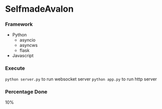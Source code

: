 # SelfmadeAvalon
### Framework
- Python
    - asyncio
    - asyncws
    - flask
- Javascript

### Execute
`python server.py` to run websocket server
`python app.py` to run http server

### Percentage Done
10%
